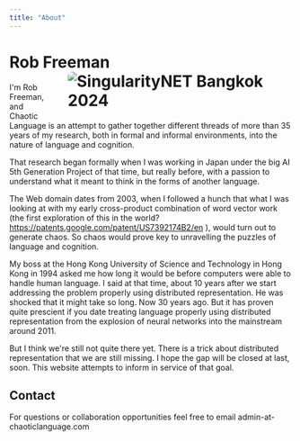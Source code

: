 ```yaml
---
title: "About"
---
```


# Rob Freeman <img src="/images/singNETBKK2024.jpg" alt="SingularityNET Bangkok 2024" style="float: right; margin: 0 0 1rem 2rem; max-width: 400px; border-radius: 8px;">

I'm Rob Freeman, and Chaotic Language is an attempt to gather together different threads of more than 35 years of my research, both in formal and informal environments, into the nature of language and cognition.

That research began formally when I was working in Japan under the big AI 5th Generation Project of that time, but really before, with a passion to understand what it meant to think in the forms of another language.

The Web domain dates from 2003, when I followed a hunch that what I was looking at with my early cross-product combination of word vector work (the first exploration of this in the world? https://patents.google.com/patent/US7392174B2/en
), would turn out to generate chaos. So chaos would prove key to unravelling the puzzles of language and cognition.

My boss at the Hong Kong University of Science and Technology in Hong Kong in 1994 asked me how long it would be before computers were able to handle human language. I said at that time, about 10 years after we start addressing the problem properly using distributed representation. He was shocked that it might take so long. Now 30 years ago. But it has proven quite prescient if you date treating language properly using distributed representation from the explosion of neural networks into the mainstream around 2011.

But I think we're still not quite there yet. There is a trick about distributed representation that we are still missing. I hope the gap will be closed at last, soon. This website attempts to inform in service of that goal.

## Contact

For questions or collaboration opportunities feel free to email admin-at-chaoticlanguage.com
